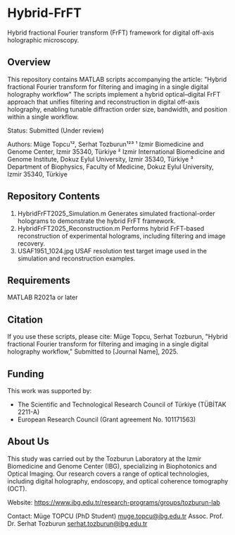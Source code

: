 # Hybrid-FrFT
Hybrid fractional Fourier transform (FrFT) framework for digital off-axis holographic microscopy.

## Overview
This repository contains MATLAB scripts accompanying the article:
"Hybrid fractional Fourier transform for filtering and imaging in a single digital holography workflow"
The scripts implement a hybrid optical–digital FrFT approach that unifies filtering and reconstruction in digital off-axis holography, enabling tunable diffraction order size, bandwidth, and position within a single workflow.

Status: Submitted (Under review)

Authors: Müge Topcu¹², Serhat Tozburun¹²³
¹ Izmir Biomedicine and Genome Center, Izmir 35340, Türkiye
² Izmir International Biomedicine and Genome Institute, Dokuz Eylul University, Izmir 35340, Türkiye
³ Department of Biophysics, Faculty of Medicine, Dokuz Eylul University, Izmir 35340, Türkiye
  
## Repository Contents
1. HybridFrFT2025_Simulation.m
    Generates simulated fractional-order holograms to demonstrate the hybrid FrFT framework.
2. HybridFrFT2025_Reconstruction.m
    Performs hybrid FrFT-based reconstruction of experimental holograms, including filtering and image recovery.
3. USAF1951_1024.jpg
    USAF resolution test target image used in the simulation and reconstruction examples.

## Requirements
MATLAB R2021a or later

## Citation
If you use these scripts, please cite:
  Müge Topcu, Serhat Tozburun, "Hybrid fractional Fourier transform for filtering and imaging in a single digital holography workflow," Submitted to [Journal Name], 2025.

## Funding
This work was supported by:
- The Scientific and Technological Research Council of Türkiye (TÜBİTAK 2211-A)
- European Research Council (Grant agreement No. 101171563)

## About Us
This study was carried out by the Tozburun Laboratory at the Izmir Biomedicine and Genome Center (IBG), specializing in Biophotonics and Optical Imaging.
Our research covers a range of optical technologies, including digital holography, endoscopy, and optical coherence tomography (OCT).

Website: https://www.ibg.edu.tr/research-programs/groups/tozburun-lab

Contact:
Müge TOPCU (PhD Student) muge.topcu@ibg.edu.tr
Assoc. Prof. Dr. Serhat Tozburun serhat.tozburun@ibg.edu.tr


